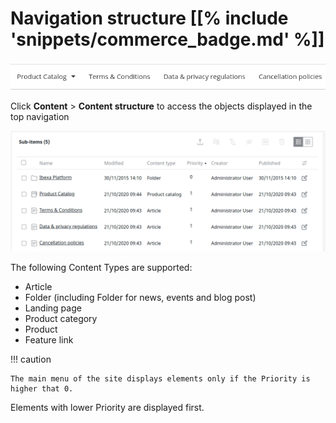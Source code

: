 # Navigation structure [[% include 'snippets/commerce_badge.md' %]]

![](img/navigation_structure_menu.png)

Click **Content** > **Content structure** to access the objects displayed in the top navigation

![](img/navigation_content_structure.png)

The following Content Types are supported:

- Article
- Folder (including Folder for news, events and blog post)
- Landing page
- Product category
- Product
- Feature link

!!! caution

    The main menu of the site displays elements only if the Priority is higher that 0.

Elements with lower Priority are displayed first.

